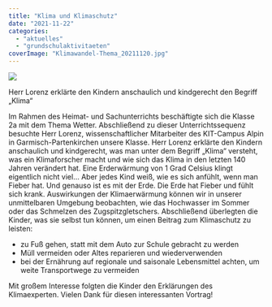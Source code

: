 ```yaml
---
title: "Klima und Klimaschutz"
date: "2021-11-22"
categories: 
  - "aktuelles"
  - "grundschulaktivitaeten"
coverImage: "Klimawandel-Thema_20211120.jpg"
---
```


![](archiv/klima-und-klimaschutz/images/Klimawandel-Thema_20211120.jpg)

Herr Lorenz erklärte den Kindern anschaulich und kindgerecht den Begriff „Klima“

Im Rahmen des Heimat- und Sachunterrichts beschäftigte sich die Klasse 2a mit dem Thema Wetter. Abschließend zu dieser Unterrichtssequenz besuchte Herr Lorenz, wissenschaftlicher Mitarbeiter des KIT-Campus Alpin in Garmisch-Partenkirchen unsere Klasse. Herr Lorenz erklärte den Kindern anschaulich und kindgerecht, was man unter dem Begriff „Klima“ versteht, was ein Klimaforscher macht und wie sich das Klima in den letzten 140 Jahren verändert hat. Eine Erderwärmung von 1 Grad Celsius klingt eigentlich nicht viel… Aber jedes Kind weiß, wie es sich anfühlt, wenn man Fieber hat. Und genauso ist es mit der Erde. Die Erde hat Fieber und fühlt sich krank. Auswirkungen der Klimaerwärmung können wir in unserer unmittelbaren Umgebung beobachten, wie das Hochwasser im Sommer oder das Schmelzen des Zugspitzgletschers. Abschließend überlegten die Kinder, was sie selbst tun können, um einen Beitrag zum Klimaschutz zu leisten:

- zu Fuß gehen, statt mit dem Auto zur Schule gebracht zu werden
- Müll vermeiden oder Altes reparieren und wiederverwenden
- bei der Ernährung auf regionale und saisonale Lebensmittel achten, um weite Transportwege zu vermeiden

Mit großem Interesse folgten die Kinder den Erklärungen des Klimaexperten. Vielen Dank für diesen interessanten Vortrag!
